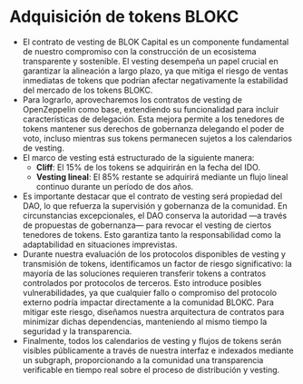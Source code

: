 # Adquisición de tokens BLOKC
- El contrato de vesting de BLOK Capital es un componente fundamental de nuestro compromiso con la construcción de un ecosistema transparente y sostenible. El vesting desempeña un papel crucial en garantizar la alineación a largo plazo, ya que mitiga el riesgo de ventas inmediatas de tokens que podrían afectar negativamente la estabilidad del mercado de los tokens BLOKC.
- Para lograrlo, aprovecharemos los contratos de vesting de OpenZeppelin como base, extendiendo su funcionalidad para incluir características de delegación. Esta mejora permite a los tenedores de tokens mantener sus derechos de gobernanza delegando el poder de voto, incluso mientras sus tokens permanecen sujetos a los calendarios de vesting.
- El marco de vesting está estructurado de la siguiente manera:
  - **Cliff**: El 15% de los tokens se adquirirán en la fecha del IDO.
  - **Vesting lineal**: El 85% restante se adquirirá mediante un flujo lineal continuo durante un período de dos años.
- Es importante destacar que el contrato de vesting será propiedad del DAO, lo que refuerza la supervisión y gobernanza de la comunidad. En circunstancias excepcionales, el DAO conserva la autoridad —a través de propuestas de gobernanza— para revocar el vesting de ciertos tenedores de tokens. Esto garantiza tanto la responsabilidad como la adaptabilidad en situaciones imprevistas.
- Durante nuestra evaluación de los protocolos disponibles de vesting y transmisión de tokens, identificamos un factor de riesgo significativo: la mayoría de las soluciones requieren transferir tokens a contratos controlados por protocolos de terceros. Esto introduce posibles vulnerabilidades, ya que cualquier fallo o compromiso del protocolo externo podría impactar directamente a la comunidad BLOKC. Para mitigar este riesgo, diseñamos nuestra arquitectura de contratos para minimizar dichas dependencias, manteniendo al mismo tiempo la seguridad y la transparencia.
- Finalmente, todos los calendarios de vesting y flujos de tokens serán visibles públicamente a través de nuestra interfaz e indexados mediante un subgraph, proporcionando a la comunidad una transparencia verificable en tiempo real sobre el proceso de distribución y vesting.
